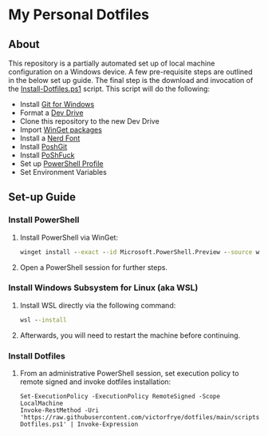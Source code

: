 # My Personal Dotfiles

## About

This repository is a partially automated set up of local machine configuration on a Windows device. A few pre-requisite steps are outlined in the below set up guide. The final step is the download and invocation of the [Install-Dotfiles.ps1](./scripts/Install-Dotfiles.ps1) script. This script will do the following:

- Install [Git for Windows](https://git-scm.com/)
- Format a [Dev Drive](https://learn.microsoft.com/en-us/windows/dev-drive/)
- Clone this repository to the new Dev Drive
- Import [WinGet packages](./files/Packages.json)
- Install a [Nerd Font](./files/Fonts)
- Install [PoshGit](https://github.com/dahlbyk/posh-git)
- Install [PoShFuck](https://github.com/mattparkes/PoShFuck)
- Set up [PowerShell Profile](./files/Profile.ps1)
- Set Environment Variables

## Set-up Guide

### Install PowerShell

1. Install PowerShell via WinGet:

    ``` cmd
    winget install --exact --id Microsoft.PowerShell.Preview --source winget
    ```

2. Open a PowerShell session for further steps.

### Install Windows Subsystem for Linux (aka WSL)

1. Install WSL directly via the following command:

    ``` cmd
    wsl --install
    ```

2. Afterwards, you will need to restart the machine before continuing.

### Install Dotfiles

1. From an administrative PowerShell session, set execution policy to remote signed and invoke dotfiles installation:

    ``` pwsh
    Set-ExecutionPolicy -ExecutionPolicy RemoteSigned -Scope LocalMachine
    Invoke-RestMethod -Uri 'https://raw.githubusercontent.com/victorfrye/dotfiles/main/scripts/Install-Dotfiles.ps1' | Invoke-Expression
    ```

